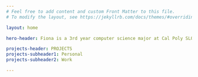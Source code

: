 ```yaml
---
# Feel free to add content and custom Front Matter to this file.
# To modify the layout, see https://jekyllrb.com/docs/themes/#overriding-theme-defaults

layout: home

hero-header: Fiona is a 3rd year computer science major at Cal Poly SLO, minoring in Computing for Interactive Arts. She is an aspiring game developer and has a passion for making art and expanding worlds with code.

projects-header: PROJECTS
projects-subheader1: Personal
projects-subheader2: Work

---
```


